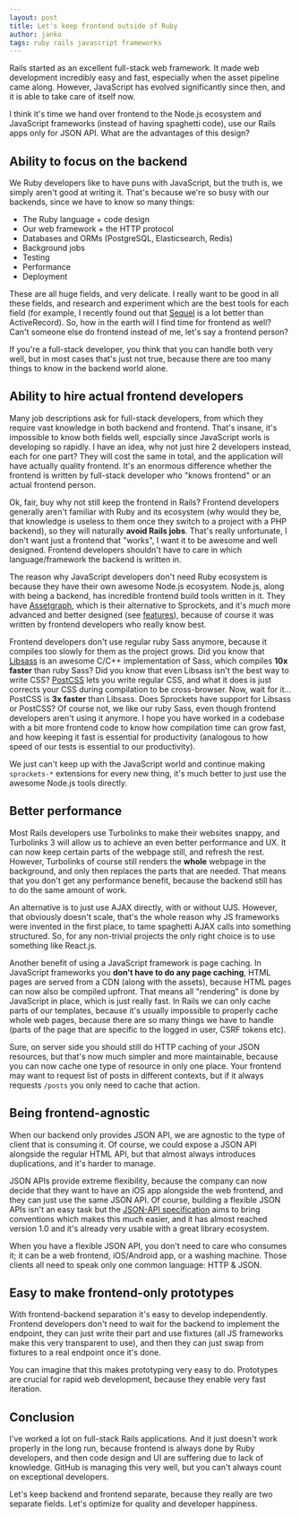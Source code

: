 ```yaml
---
layout: post
title: Let's keep frontend outside of Ruby
author: janko
tags: ruby rails javascript frameworks
---
```


Rails started as an excellent full-stack web framework. It made web development
incredibly easy and fast, especially when the asset pipeline came along. However,
JavaScript has evolved significantly since then, and it is able to take care of
itself now.

I think it's time we hand over frontend to the Node.js ecosystem and JavaScript
frameworks (instead of having spaghetti code), use our Rails apps only for JSON
API. What are the advantages of this design?

## Ability to focus on the backend

We Ruby developers like to have puns with JavaScript, but the truth is, we
simply aren't good at writing it. That's because we're so busy with our
backends, since we have to know so many things:

* The Ruby language + code design
* Our web framework + the HTTP protocol
* Databases and ORMs (PostgreSQL, Elasticsearch, Redis)
* Background jobs
* Testing
* Performance
* Deployment

These are all huge fields, and very delicate. I really want to be good in all
these fields, and research and experiment which are the best tools for each
field (for example, I recently found out that
[Sequel](http://sequel.jeremyevans.net) is a lot better than ActiveRecord). So,
how in the earth will I find time for frontend as well? Can't someone else do
frontend instead of me, let's say a frontend person?

If you're a full-stack developer, you think that you can handle both very well,
but in most cases that's just not true, because there are too many things to know
in the backend world alone.

## Ability to hire actual frontend developers

Many job descriptions ask for full-stack developers, from which they require
vast knowledge in both backend and frontend. That's insane, it's impossible to
know both fields well, espcially since JavaScript worls is developing so
rapidly. I have an idea, why not just hire 2 developers instead, each for one
part? They will cost the same in total, and the application will have actually
quality frontend. It's an enormous difference whether the frontend is written
by full-stack developer who "knows frontend" or an actual frontend person.

Ok, fair, buy why not still keep the frontend in Rails? Frontend developers
generally aren't familiar with Ruby and its ecosystem (why would they be, that
knowledge is useless to them once they switch to a project with a PHP backend),
so they will naturally **avoid Rails jobs**. That's really unfortunate, I don't
want just a frontend that "works", I want it to be awesome and well designed.
Frontend developers shouldn't have to care in which language/framework the
backend is written in.

The reason why JavaScript developers don't need Ruby ecosystem is because they
have their own awesome Node.js ecosystem. Node.js, along with being a backend,
has incredible frontend build tools written in it. They have
[Assetgraph](https://github.com/assetgraph/assetgraph-builder), which is their
alternative to Sprockets, and it's *much* more advanced and better designed
(see [features](https://github.com/assetgraph/assetgraph-builder#features)),
because of course it was written by frontend developers who really know best.

Frontend developers don't use regular ruby Sass anymore, because it compiles
too slowly for them as the project grows. Did you know that
[Libsass](https://github.com/sass/libsass) is an awesome C/C++ implementation of
Sass, which compiles **10x faster** than ruby Sass? Did you know that even Libsass
isn't the best way to write CSS?
[PostCSS](https://github.com/postcss/postcss) lets you write regular CSS, and
what it does is just corrects your CSS during compilation to be cross-browser.
Now, wait for it... PostCSS is **3x faster** than Libsass. Does Sprockets have
support for Libsass or PostCSS? Of course not, we like our ruby Sass, even
though frontend developers aren't using it anymore. I hope you have worked
in a codebase with a bit more frontend code to know how compilation time can
grow fast, and how keeping it fast is essential for productivity (analogous to
how speed of our tests is essential to our productivity).

We just can't keep up with the JavaScript world and continue making
`sprockets-*` extensions for every new thing, it's much better to just use
the awesome Node.js tools directly.

## Better performance

Most Rails developers use Turbolinks to make their websites snappy, and
Turbolinks 3 will allow us to achieve an even better performance and UX.
It can now keep certain parts of the webpage still, and refresh the rest.
However, Turbolinks of course still renders the **whole** webpage in the
background, and only then replaces the parts that are needed. That means that
you don't get any performance benefit, because the backend still has to do the
same amount of work.

An alternative is to just use AJAX directly, with or without UJS. However,
that obviously doesn't scale, that's the whole reason why JS frameworks were
invented in the first place, to tame spaghetti AJAX calls into something
structured. So, for any non-trivial projects the only right choice is to use
something like React.js.

Another benefit of using a JavaScript framework is page caching. In JavaScript
frameworks you **don't have to do any page caching**, HTML pages are served
from a CDN (along with the assets), because HTML pages can now also be compiled
upfront. That means all "rendering" is done by JavaScript in place, which is
just really fast. In Rails we can only cache parts of our templates, because
it's usually impossible to properly cache whole web pages, because there are
so many things we have to handle (parts of the page that are specific to the
logged in user, CSRF tokens etc).

Sure, on server side you should still do HTTP caching of your JSON resources,
but that's now much simpler and more maintainable, because you can now cache
one type of resource in only one place. Your frontend may want to request
list of posts in different contexts, but if it always requests `/posts` you
only need to cache that action.

## Being frontend-agnostic

When our backend only provides JSON API, we are agnostic to the type of client
that is consuming it. Of course, we could expose a JSON API alongside the regular
HTML API, but that almost always introduces duplications, and it's harder to
manage.

JSON APIs provide extreme flexibility, because the company can now decide that
they want to have an iOS app alongside the web frontend, and they can just use
the same JSON API. Of course, building a flexible JSON APIs isn't an easy task
but the [JSON-API specification](http://jsonapi.org) aims to bring conventions
which makes this much easier, and it has almost reached version 1.0 and it's
already very usable with a great library ecosystem.

When you have a flexible JSON API, you don't need to care who consumes it; it
can be a web frontend, iOS/Android app, or a washing machine. Those clients all
need to speak only one common language: HTTP & JSON.

## Easy to make frontend-only prototypes

With frontend-backend separation it's easy to develop independently. Frontend
developers don't need to wait for the backend to implement the endpoint, they
can just write their part and use fixtures (all JS frameworks make this very
transparent to use), and then they can just swap from fixtures to a real
endpoint once it's done.

You can imagine that this makes prototyping very easy to do. Prototypes are
crucial for rapid web development, because they enable very fast iteration.

## Conclusion

I've worked a lot on full-stack Rails applications. And it just doesn't work
properly in the long run, because frontend is always done by Ruby developers,
and then code design and UI are suffering due to lack of knowledge. GitHub is
managing this very well, but you can't always count on exceptional developers.

Let's keep backend and frontend separate, because they really are two separate
fields. Let's optimize for quality and developer happiness.
